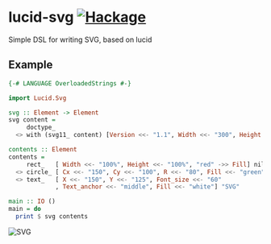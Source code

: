lucid-svg [![Hackage](https://img.shields.io/hackage/v/lucid-svg.svg?style=flat)](https://hackage.haskell.org/package/lucid-svg)
=========
Simple DSL for writing SVG, based on lucid

## Example

``` haskell
{-# LANGUAGE OverloadedStrings #-}

import Lucid.Svg

svg :: Element -> Element
svg content =
     doctype_
  <> with (svg11_ content) [Version <<- "1.1", Width <<- "300", Height <<- "200"]

contents :: Element
contents =
     rect_   [ Width <<- "100%", Height <<- "100%", "red" ->> Fill] nil
  <> circle_ [ Cx <<- "150", Cy <<- "100", R <<- "80", Fill <<- "green"] nil
  <> text_   [ X <<- "150", Y <<- "125", Font_size <<- "60"
             , Text_anchor <<- "middle", Fill <<- "white"] "SVG"

main :: IO ()
main = do
  print $ svg contents
```

![SVG](http://i.imgur.com/dXu84xR.png)
